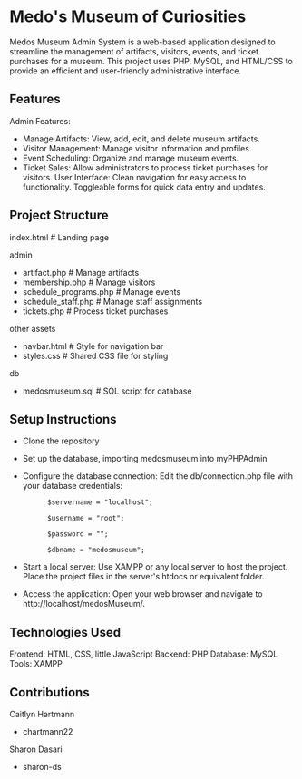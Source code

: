 # Medo's Museum of Curiosities
 
Medos Museum Admin System is a web-based application designed to streamline the management of artifacts, visitors, events, and ticket purchases for a museum. This project uses PHP, MySQL, and HTML/CSS to provide an efficient and user-friendly administrative interface.

## Features
Admin Features:
* Manage Artifacts: View, add, edit, and delete museum artifacts.
* Visitor Management: Manage visitor information and profiles.
* Event Scheduling: Organize and manage museum events.
* Ticket Sales: Allow administrators to process ticket purchases for visitors.
User Interface:
Clean navigation for easy access to functionality. Toggleable forms for quick data entry and updates.

## Project Structure

index.html                  # Landing page

admin
* artifact.php              # Manage artifacts 
* membership.php            # Manage visitors 
* schedule_programs.php     # Manage events
* schedule_staff.php        # Manage staff assignments
* tickets.php               # Process ticket purchases

other assets

* navbar.html               # Style for navigation bar
* styles.css                # Shared CSS file for styling

db
* medosmuseum.sql           # SQL script for database 


## Setup Instructions
* Clone the repository
* Set up the database, importing medosmuseum into myPHPAdmin
* Configure the database connection:
        Edit the db/connection.php file with your database credentials:

            $servername = "localhost";

            $username = "root";

            $password = "";

            $dbname = "medosmuseum";

* Start a local server:
    Use XAMPP or any local server to host the project.
    Place the project files in the server's htdocs or equivalent folder.

* Access the application:
    Open your web browser and navigate to http://localhost/medosMuseum/.

## Technologies Used
Frontend: HTML, CSS, little JavaScript
Backend: PHP
Database: MySQL
Tools: XAMPP

## Contributions
Caitlyn Hartmann
* chartmann22

Sharon Dasari
* sharon-ds